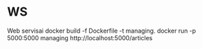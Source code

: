 # WS
Web servisai
docker build -f Dockerfile -t managing.
docker run -p 5000:5000 managing
http://localhost:5000/articles
